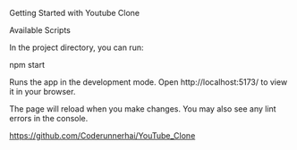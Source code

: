 Getting Started with Youtube Clone

Available Scripts

In the project directory, you can run:

npm start

Runs the app in the development mode.
Open http://localhost:5173/ to view it in your browser.

The page will reload when you make changes.
You may also see any lint errors in the console.

https://github.com/Coderunnerhai/YouTube_Clone